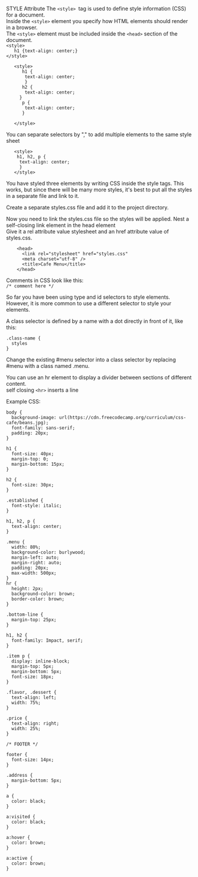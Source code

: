 STYLE Attribute
The ```<style> ```tag is used to define style information (CSS) for a document. <br>
Inside the ```<style>``` element you specify how HTML elements should render in a browser. <br>
The ```<style>``` element must be included inside the ```<head>``` section of the document. <br>
 ```<style>``` <br>
 ```   h1 {text-align: center;}``` <br>
 ```</style>``` <br>
```
   <style>
      h1 { 
       text-align: center;
       }
      h2 {
       text-align: center;
     }
      p {
       text-align: center;
      }
      
   </style>
```


You can separate selectors by "," to add multiple elements to the same style sheet
```
   <style>
    h1, h2, p {
     text-align: center;
     }
   </style>
```

You have styled three elements by writing CSS inside the style tags. This works, but since there will be many more styles, it's best to put all the styles in a separate file and link to it. <br>

Create a separate styles.css file and add it to the project directory. <br>

Now you need to link the styles.css file so the styles will be applied. Nest a self-closing link element in the head element<br> Give it a rel attribute value stylesheet and an href attribute value of styles.css. <br>
```
    <head>
      <link rel="stylesheet" href="styles.css"
      <meta charset="utf-8" />
      <title>Cafe Menu</title>
    </head>
```
Comments in CSS look like this: <br>
```/* comment here */```

So far you have been using type and id selectors to style elements. However, it is more common to use a different selector to style your elements. <br>

A class selector is defined by a name with a dot directly in front of it, like this:<br>
```
.class-name {
  styles
}
```

Change the existing #menu selector into a class selector by replacing #menu with a class named .menu. <br>

You can use an hr element to display a divider between sections of different content. <br>
self closing ``<hr>`` inserts a line  <br>


Example CSS: 
```
body {
  background-image: url(https://cdn.freecodecamp.org/curriculum/css-cafe/beans.jpg);
  font-family: sans-serif;
  padding: 20px;
}

h1 {
  font-size: 40px;
  margin-top: 0;
  margin-bottom: 15px;
}

h2 {
  font-size: 30px;
}

.established {
  font-style: italic;
}

h1, h2, p {
  text-align: center;
}

.menu {
  width: 80%;
  background-color: burlywood;
  margin-left: auto;
  margin-right: auto;
  padding: 20px;
  max-width: 500px;
}
hr {
  height: 2px;
  background-color: brown;
  border-color: brown;
}

.bottom-line {
  margin-top: 25px;
}

h1, h2 {
  font-family: Impact, serif;
}

.item p {
  display: inline-block;
  margin-top: 5px;
  margin-bottom: 5px;
  font-size: 18px;
}

.flavor, .dessert {
  text-align: left;
  width: 75%;
}

.price {
  text-align: right;
  width: 25%;
}

/* FOOTER */

footer {
  font-size: 14px;
}

.address {
  margin-bottom: 5px;
}

a {
  color: black;
}

a:visited {
  color: black;
}

a:hover {
  color: brown;
}

a:active {
  color: brown;
}
```